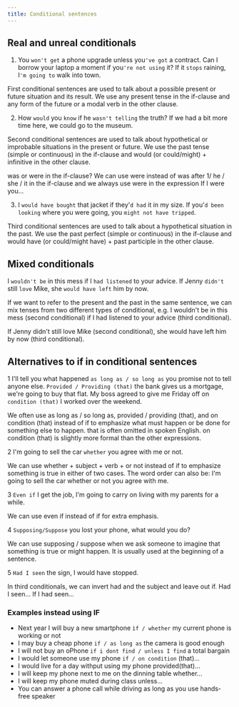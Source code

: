 ```yaml
---
title: Conditional sentences
---
```


## Real and unreal conditionals

1. You `won't get` a phone upgrade unless you`'ve got` a contract.
   Can I borrow your laptop a moment if you`'re not using` it?
   If it `stops` raining, I`'m going to` walk into town.

First conditional sentences are used to talk about a possible present or future situation and its result.
We use any present tense in the if-clause and any form of the future or a modal verb in the other clause.

2. How `would` you `know` if he `wasn't telling` the truth?
   If we had a bit more time here, we could go to the museum.

Second conditional sentences are used to talk about hypothetical or improbable situations in the present or future.
We use the past tense (simple or continuous) in the if-clause and would (or could/might) + infinitive in the other clause.

was or were in the if-clause?
We can use were instead of was after 1/ he / she / it in the if-clause and we always use were in the expression If I were you...

3. I `would have bought` that jacket if they'`d had` it in my size.
   If you'`d been looking` where you were going, you `might not have tripped`.

Third conditional sentences are used to talk about a hypothetical situation in the past.
We use the past perfect (simple or continuous) in the if-clause and would have (or could/might have) + past participle in the other clause.

## Mixed conditionals

I `wouldn't be` in this mess if I `had listened` to your advice. If Jenny `didn't` still `love` Mike, she `would have left` him by now.

If we want to refer to the present and the past in the same sentence, we can mix tenses from two different types of conditional, e.g. I wouldn't be in this mess (second conditional) if I had listened to your advice (third conditional).

If Jenny didn't still love Mike (second conditional), she would have left him by now (third conditional).

## Alternatives to if in conditional sentences

1 I'll tell you what happened `as long as / so long as` you promise not to tell anyone else.
`Provided / Providing (that)` the bank gives us a mortgage, we're going to buy that flat.
My boss agreed to give me Friday off on `condition (that)` I worked over the weekend.

We often use as long as / so long as, provided / providing (that), and on condition (that) instead of if to emphasize what must happen or be done for
something else to happen. that is often omitted in spoken English. on condition (that) is slightly more formal
than the other expressions.

2 I'm going to sell the car `whether` you agree with me or not.

We can use whether + subject + verb + or not instead of if to emphasize something is true in either of two cases.
The word order can also be: I'm going to sell the car whether or not you agree with me.

3 `Even if` I get the job, I'm going to carry on living with my parents for a while.

We can use even if instead of if for extra emphasis.

4 `Supposing/Suppose` you lost your phone, what would you do?

We can use supposing / suppose when we ask someone to imagine that something is true or might happen. It is usually used at the beginning of a sentence.

5 `Had I seen` the sign, I would have stopped.

In third conditionals, we can invert had and the subject and leave out if. Had I seen... If I had seen...

### Examples instead using IF

-   Next year I will buy a new smartphone `ìf / whether` my current phone is working or not
-   I may buy a cheap phone `if / as long as` the camera is good enough
-   I will not buy an oPhone `if i dont find / unless I find` a total bargain
-   I would let someone use my phone `if / on condition` (that)...
-   I would live for a day withput using my phone provided(that)...
-   I will keep my phone next to me on the dinning table whether...
-   I will keep my phone muted during class unless...
-   You can answer a phone call while driving as long as you use hands-free speaker
